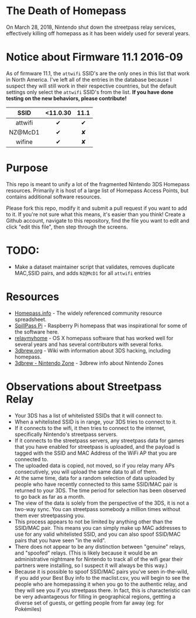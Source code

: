 # The Death of Homepass

On March 28, 2018, Nintendo shut down the streetpass relay services, effectively killing off homepass as it has been widely used for several years.

# Notice about Firmware 11.1 2016-09

As of firmware 11.1, the `attwifi` SSID's are the only ones in this list that work in North America. I've left all of the entries in the database because I suspect they will still work in their respective countries, but the default settings only select the `attwifi` SSID's from the list. **If you have done testing on the new behaviors, please contribute!**

 SSID   | <11.0.30 | 11.1
:-----: | :------: | :--:
attwifi |    ✔     |  ✔
NZ@McD1 |    ✔     |  ✘
wifine  |    ✔     |  ✘

# Purpose

This repo is meant to unify a lot of the fragmented Nintendo 3DS Homepass resources. Primarily it is host of a large list of Homepass Access Points, but contains additional software resources.

Please fork this repo, modify it and submit a pull request if you want to add to it. If you're not sure what this means, it's easier than you think! Create a Github account, navigate to this repository, find the file you want to edit and click "edit this file", then step through the screens.

# TODO:

- Make a dataset maintainer script that validates, removes duplicate MAC,SSID pairs, and adds `NZ@McD1` for all `attwifi` entries

# Resources

- [Homepass.info](http://homepass.info) - The widely referenced community resource spreadsheet.
- [SpillPass Pi](http://www.spillmonkey.com/?page_id=5) - Raspberry Pi homepass that was inspirational for some of the software here.
- [relaymyhome](https://github.com/taintedzodiac/relaymyhome) - OS X homepass software that has worked well for several years and has several contributors with several forks.
- [3dbrew.org](http://3dbrew.org) - Wiki with information about 3DS hacking, including homepass.
- [3dbrew - Nintendo Zone](http://3dbrew.org/wiki/Nintendo_Zone) - 3dbrew info about Nintendo Zones

# Observations about Streetpass Relay

- Your 3DS has a list of whitelisted SSIDs that it will connect to.
- When a whitelisted SSID is in range, your 3DS tries to connect to it.
- If it connects to the wifi, it then tries to connect to the internet, specifically Nintendo's streetpass servers.
- If it connects to the streetpass servers, any streetpass data for games that you have enabled for streetpass is uploaded, and the payload is tagged with the SSID and MAC Address of the WiFi AP that you are connected to.
- The uploaded data is copied, not moved, so if you relay many APs consecutively, you will upload the same data to all of them.
- At the same time, data for a random selection of data uploaded by people who have recently connected to this same SSID/MAC pair is returned to your 3DS. The time period for selection has been observed to go back as far as a month.
- The view of the data is solely from the perspective of the 3DS, it is not a two-way sync. You can streetpass somebody a million times without them ever streetpassing you.
- This process appears to not be limited by anything other than the SSID/MAC pair. This means you can simply make up MAC addresses to use for any valid whitelisted SSID, and you can also spoof SSID/MAC pairs that you have seen "in the wild".
- There does not appear to be any distinction between "genuine" relays, and "spoofed" relays. (This is likely because it would be an administrative nightmare for Nintendo to track all of the wifi gear their partners were installing, so I suspect it will always be this way.)
- Because it is possible to spoof SSID/MAC pairs you've seen in-the-wild, if you add your Best Buy info to the maclist.csv, you will begin to see the people who are homepassing it when you go to the authentic relay, and they will see you if you streetpass there. In fact, this is characteristic can be very advantageous for filling in geographical regions, gettting a diverse set of guests, or getting people from far away (eg: for Pokémiles)
